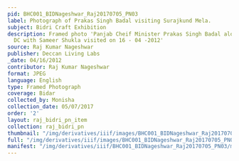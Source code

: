 ```yaml
---
pid: BHC001_BIDNageshwar_Raj20170705_PN03
label: Photograph of Prakas Singh Badal visiting Surajkund Mela.
subject: Bidri Craft Exhibition
description: Framed photo 'Panjab Cheif Minister Prakas Singh Badal along with Bidar
  DC with Sameer Shukla visited on 16 - 04 -2012'
source: Raj Kumar Nageshwar
publisher: Deccan Living Labs
_date: 04/16/2012
contributor: Raj Kumar Nageshwar
format: JPEG
language: English
type: Framed Photograph
coverage: Bidar
collected_by: Monisha
collection_date: 05/07/2017
order: '2'
layout: raj_bidri_pn_item
collection: raj_bidri_pn
thumbnail: "/img/derivatives/iiif/images/BHC001_BIDNageshwar_Raj20170705_PN03/full/250,/0/default.jpg"
full: "/img/derivatives/iiif/images/BHC001_BIDNageshwar_Raj20170705_PN03/full/1140,/0/default.jpg"
manifest: "/img/derivatives/iiif/BHC001_BIDNageshwar_Raj20170705_PN03/manifest.json"
---
```

